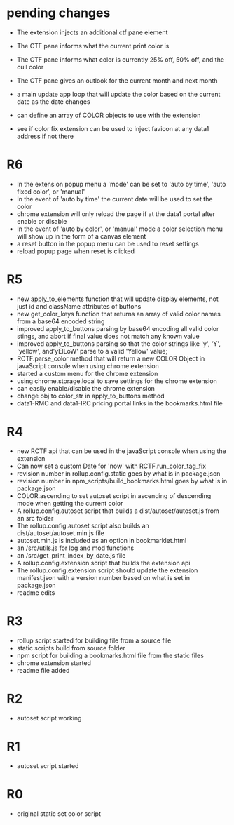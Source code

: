 # pending changes



* The extension injects an additional ctf pane element
* The CTF pane informs what the current print color is
* The CTF pane informs what color is currently 25% off, 50% off, and the cull color
* The CTF pane gives an outlook for the current month and next month

* a main update app loop that will update the color based on the current date as the date changes


* can define an array of COLOR objects to use with the extension
* see if color fix extension can be used to inject favicon at any data1 address if not there

# R6
* In the extension popup menu a 'mode' can be set to 'auto by time', 'auto fixed color', or 'manual'
* In the event of 'auto by time' the current date will be used to set the color
* chrome extension will only reload the page if at the data1 portal after enable or disable
* In the event of 'auto by color', or 'manual' mode a color selection menu will show up in the form of a canvas element
* a reset button in the popup menu can be used to reset settings
* reload popup page when reset is clicked

# R5
* new apply\_to\_elements function that will update display elements, not just id and className attributes of buttons
* new get\_color\_keys function that returns an array of valid color names from a base64 encoded string
* improved apply\_to\_buttons parsing by base64 encoding all valid color stings, and abort if final value does not match any known value
* improved apply\_to\_buttons parsing so that the color strings like 'y', 'Y', 'yellow', and'yElLoW' parse to a valid 'Yellow' value;
* RCTF.parse_color method that will return a new COLOR Object in javaScript console when using chrome extension
* started a custom menu for the chrome extension
* using chrome.storage.local to save settings for the chrome extension
* can easily enable/disable the chrome extension 
* change obj to color\_str in apply\_to\_buttons method
* data1-RMC and data1-IRC pricing portal links in the bookmarks.html file

# R4
* new RCTF api that can be used in the javaScript console when using the extension
* Can now set a custom Date for 'now' with RCTF.run\_color\_tag\_fix
* revision number in rollup.config.static goes by what is in package.json
* revision number in npm\_scripts/build_bookmarks.html goes by what is in package.json
* COLOR.ascending to set autoset script in ascending of descending mode when getting the current color
* A rollup.config.autoset script that builds a dist/autoset/autoset.js from an src folder
* The rollup.config.autoset script also builds an dist/autoset/autoset.min.js file
* autoset.min.js is included as an option in bookmarklet.html
* an /src/utils.js for log and mod functions
* an /src/get\_print\_index\_by\_date.js file
* A rollup.config.extension script that builds the extension api
* The rollup.config.extension script should update the extension manifest.json with a version number based on what is set in package.json
* readme edits

# R3
* rollup script started for building file from a source file
* static scripts build from source folder
* npm script for building a bookmarks.html file from the static files
* chrome extension started
* readme file added

# R2
* autoset script working

# R1
* autoset script started

# R0
* original static set color script



